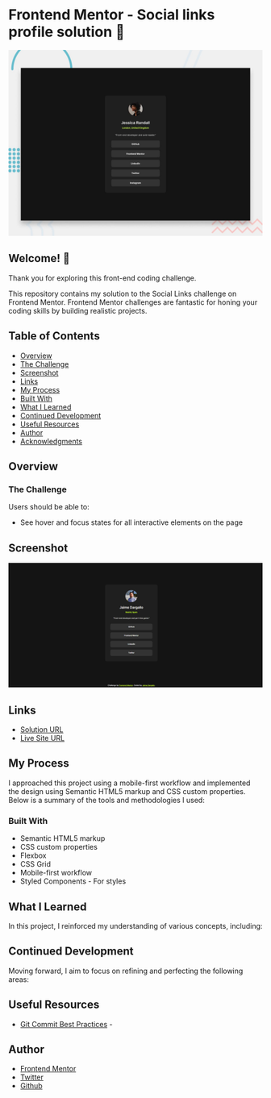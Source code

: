 # Frontend Mentor - Social links profile solution 🚀

![Design preview for the Social links coding challenge](./design/desktop-preview.jpg)

## Welcome! 👋

Thank you for exploring this front-end coding challenge.

This repository contains my solution to the Social Links challenge on Frontend Mentor. Frontend Mentor challenges are fantastic for honing your coding skills by building realistic projects.

## Table of Contents

- [Overview](#overview)
- [The Challenge](#the-challenge)
- [Screenshot](#screenshot)
- [Links](#links)
- [My Process](#my-process)
- [Built With](#built-with)
- [What I Learned](#what-i-learned)
- [Continued Development](#continued-development)
- [Useful Resources](#useful-resources)
- [Author](#author)
- [Acknowledgments](#acknowledgments)

## Overview

### The Challenge

Users should be able to:

- See hover and focus states for all interactive elements on the page

## Screenshot

![Design preview for the Blog preview card coding challenge](./public/images/screenshot.png)

## Links

- [Solution URL](https://github.com/jaimedargallo/social-links)
- [Live Site URL](https://social-links-zeta-nine.vercel.app/)

## My Process

I approached this project using a mobile-first workflow and implemented the design using Semantic HTML5 markup and CSS custom properties. Below is a summary of the tools and methodologies I used:

### Built With

- Semantic HTML5 markup
- CSS custom properties
- Flexbox
- CSS Grid
- Mobile-first workflow
- Styled Components - For styles

## What I Learned

In this project, I reinforced my understanding of various concepts, including:

## Continued Development

Moving forward, I aim to focus on refining and perfecting the following areas:

## Useful Resources

- [Git Commit Best Practices](https://midu.dev/buenas-practicas-escribir-commits-git/) -

## Author

- [Frontend Mentor](https://www.frontendmentor.io/profile/jaimedargallo)
- [Twitter](https://twitter.com/JaimeDargallo)
- [Github](https://github.com/jaimedargallo)

